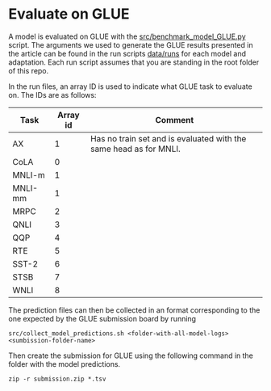# Evaluate on GLUE

A model is evaluated on GLUE with the [src/benchmark_model_GLUE.py](src/benchmark_model_GLUE.py) script. The arguments we used to generate the GLUE results presented in the article can be found in the run scripts [data/runs](data/runs) for each model and adaptation. Each run script assumes that you are standing in the root folder of this repo.

In the run files, an array ID is used to indicate what GLUE task to evaluate on. The IDs are as follows:

| Task | Array id | Comment |
| ---- | -------- | ------- |
| AX | 1 | Has no train set and is evaluated with the same head as for MNLI. |
| CoLA | 0 | |
| MNLI-m | 1 | |
| MNLI-mm | 1 | |
| MRPC | 2 | |
| QNLI | 3 | |
| QQP | 4 | |
| RTE | 5 | |
| SST-2 | 6 | |
| STSB | 7 | |
| WNLI | 8 | |

The prediction files can then be collected in an format corresponding to the one expected by the GLUE submission board by running 
```
src/collect_model_predictions.sh <folder-with-all-model-logs> <sumbission-folder-name>
```

Then create the submission for GLUE using the following command in the folder with the model predictions.
```
zip -r submission.zip *.tsv
```
